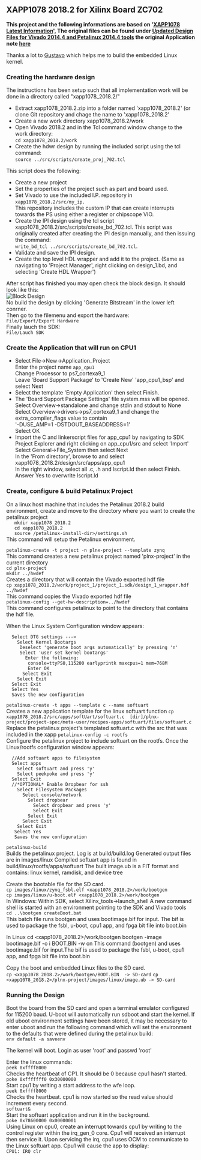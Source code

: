 ## XAPP1078 2018.2 for Xilinx Board ZC702

**This project and the following informations are based on '[XAPP1078 Latest Information][1]', The original files can be found under [Updated Design Files for Vivado 2014.4 and Petalinux 2014.4 tools][2] the original Application note [here][3]**

Thanks a lot to [Gustavo][4] which helps me to build the embedded Linux kernel.

### Creating the hardware design

The instructions has been setup such that all implementation work will be done in a directory called "xapp1078_2018.2/"
* Extract xapp1078_2018.2.zip into a folder named 'xapp1078_2018.2' (or clone Git repository and chage the name to 'xapp1078_2018.2'
* Create a new work directory  xapp1078_2018.2/work
* Open Vivado 2018.2 and in the Tcl command window change to the work directory:<br>
 `cd xapp1078_2018.2/work`
* Create  the hdwr design by running the included script using the tcl command:<br>
 `source ../src/scripts/create_proj_702.tcl`

This script does the following:
* Create a new project
* Set the properties of the project such as part and board used.
* Set Vivado to use the included I.P. repository in<br>
 `xapp1078_2018.2/src/my_ip.`<br>
 This repository includes the custom IP that can create interrupts towards the PS using either a register or chipscope VIO.
* Create the IPI design using the tcl script xapp1078_2018.2/src/scripts/create_bd_702.tcl. This script was originally created after creating the IPI design manually, and then issuing the command:  
 `write_bd_tcl ../src/scripts/create_bd_702.tcl`.
* Validate and save the IPI design.
* Create the top level HDL wrapper and add it to the project. (Same as navigating to 'Project Manager', right clicking on design_1.bd, and selecting 'Create HDL Wrapper')

After script has finished you may open check the block design. It should look like this:<br>
![Block Design](../docs/BlockDesign_design_1.png)<br>
No build the design by clicking 'Generate Bitstream' in the lower left conrner.  
Then go to the filemenu and export the hardware:  
 `File/Export/Export Hardware`  
Finally lauch the SDK:  
 `File/Lauch SDK`  

### Create the Application that will run on CPU1
* Select File->New->Application_Project<br>
  Enter the project name `app_cpu1`<br>
  Change Processor to ps7_cortexa9_1<br>
  Leave 'Board Support Package' to 'Create New' 'app_cpu1_bsp' and select Next
* Select the template 'Empty Application' then select Finish.
* The 'Board Support Package Settings' file system.mss will be opened.<br>
  Select Overview->standalone and change stdin and stdout to None<br>
  Select Overview->drivers->ps7_cortexa9_1 and change the extra_compiler_flags value to contain<br>
  '-DUSE_AMP=1 -DSTDOUT_BASEADDRESS=1'<br>
  Select OK<br>
* Import the C and linkerscript files for app_cpu1 by navigating to SDK Project Explorer and right clicking on app_cpu1/src and select 'Import'<br>
  Select General->File_System then select Next<br>
  In the 'From directory', browse to and select xapp1078_2018.2/design/src/apps/app_cpu1<br>
  In the right window, select all .c, .h and lscript.ld then select Finish. Answer Yes to overwrite lscript.ld<br>

### Create, configure & build Petalinux Project

On a linux host machine that includes the Petalinux 2018.2 build environment, create and move to the directory where you want to create the petalinux project<br>
`	mkdir xapp1078_2018.2`<br>
`	cd xapp1078_2018.2`<br>
`	source /petalinux-install-dir>/settings.sh`<br>
This command will setup the Petalinux environment. 

  `petalinux-create -t project -n plnx-project --template zynq`<br>
This command creates a new petalinux project named 'plnx-project' in the current directory<br>
  `cd plnx-project`<br>
  `mkdir ../hwdef`<br>
Creates a directory that will contain the Vivado exported hdf file<br>
  `cp xapp1078_2018.2/work/project_1/project_1.sdk/design_1_wrapper.hdf ../hwdef`<br>
  This command copies the Vivado exported hdf file<br>
  `petalinux-config --get-hw-description=../hwdef`<br>
This command configures petalinux to point to the directory that contains the hdf file.<br>

When the Linux System Configuration window appears:<br>
```
  Select DTG settings --->
    Select Kernel Bootargs 
     Deselect 'generate boot args automatically' by pressing 'n'
     Select 'user set kernel bootargs' 
       Enter the following:
        console=ttyPS0,115200 earlyprintk maxcpus=1 mem=768M
		Enter OK
	  Select Exit
    Select Exit
  Select Exit	  
  Select Yes
  Saves the new configuration
```

`petalinux-create -t apps --template c --name softuart`<br>
Creates a new application template for the linux softuart function
`cp xapp1078_2018.2/src/apps/softUart/softuart.c  [dir]/plnx-project/project-spec/meta-user/recipes-apps/softuart/files/softuart.c`<br>
Replace the petalinux project's templated softuart.c with the src that was included in the xapp
`petalinux-config -c rootfs`<br>
Configure the petalinux project to include softuart on the rootfs.
Once the Linux/rootfs configuration window appears:<br>
```
  //Add softuart apps to filesystem
  Select apps
    Select softuart and press 'y'
    Select peekpoke and press 'y'
  Select Exit
  //*OPTIONAL* Enable Dropbear for ssh
    Select Filesystem Packages
      Select console/network
        Select dropbear
          Select dropbear and press 'y'
          Select Exit
        Select Exit
      Select Exit
    Select Exit
   Select Yes
   Saves the new configuration
```

`petalinux-build`<br>
Builds the petalinux project. Log is at build/build.log Generated output files are in images/linux Compiled softuart app is found in build/linux/rootfs/apps/softuart The built image.ub is a FIT format and contains: linux kernel, ramdisk, and device tree

Create the bootable file for the SD card.<br>
`cp images/linux/zynq_fsbl.elf <xapp1078_2018.2>/work/bootgen`<br>
`cp images/linux/u-boot.elf <xapp1078_2018.2>/work/bootgen`<br>
In Windows: Within SDK, select Xilinx_tools->launch_shell A new command shell is started with an environment pointing to the SDK and Vivado tools<br>
`cd ..\bootgen createBoot.bat`<br>
This batch file runs bootgen and uses bootimage.bif for input. The bif is used to package the fsbl, u-boot, cpu1 app, and fpga bit file into boot.bin

In Linux cd <xapp1078_2018.2>/work/bootgen bootgen -image bootimage.bif -o i BOOT.BIN -w on This command (bootgen) and uses bootimage.bif for input.The bif is used to package the fsbl, u-boot, cpu1 app, and fpga bit file into boot.bin

Copy the boot and embedded Linux files to the SD card.<br>
`cp <xapp1078_2018.2>/work/bootgen/BOOT.BIN  -> SD-card`
`cp <xapp1078_2018.2>/plnx-project/images/linux/image.ub -> SD-card`

### Running the Design

Boot the board from the SD card and open a terminal emulator configured for 115200 baud. U-boot will automatically run sdboot and start the kernel. If old uboot environment settings have been stored, it may be necessary to enter uboot and run the following command which will set the environment to the defaults that were defined during the petalinux build:<br>
`env default -a saveenv`

The kernel will boot. Login as user 'root' and passwd 'root'

Enter the linux commands:<br>
`peek 0xffff8000`<br>
Checks the heartbeat of CP1. It should be 0 because cpu1 hasn't started.<br>
`poke 0xfffffff0 0x30000000`<br>
Start cpu1 by writing a start address to the wfe loop.<br>
`peek 0xffff8000`<br>
Checks the heartbeat. cpu1 is now started so the read value should increment every second.<br>
`softuart&`<br>
Start the softuart application and run it in the background.<br>
`poke 0x78600000 0x00000001`<br>
Using Linux on cpu0, create an interrupt towards cpu1 by writing to the control register within the irq_gen_0 core. Cpu1 will received an interrupt then service it. Upon servicing the irq, cpu1 uses OCM to communicate to the Linux softuart app. Cpu1 will cause the app to display:<br>
`CPU1: IRQ clr `<br>

  [1]: https://xilinx-wiki.atlassian.net/wiki/spaces/A/pages/18841653/XAPP1078+Latest+Information
  [2]: https://xilinx-wiki.atlassian.net/wiki/spaces/A/pages/18841653/XAPP1078+Latest+Information#XAPP1078LatestInformation-UpdatedDesignFilesforVivado2014.4andPetalinux2014.4tools
  [3]: https://github.com/crane-soft/Xilinx-XAPP1078/tree/main/docs/xapp1078-amp-linux-bare-metal.pdf
  [4]: https://github.com/gustandil/xapp1078_2018.3_zybo_zed
  